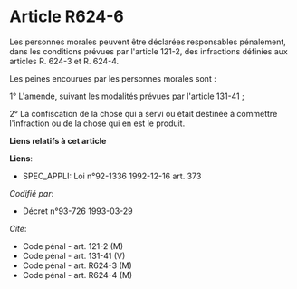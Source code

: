 # Article R624-6

Les personnes morales peuvent être déclarées responsables pénalement, dans les conditions prévues par l'article 121-2, des
infractions définies aux articles R. 624-3 et R. 624-4.

Les peines encourues par les personnes morales sont :

1° L'amende, suivant les modalités prévues par l'article 131-41 ;

2° La confiscation de la chose qui a servi ou était destinée à commettre l'infraction ou de la chose qui en est le produit.

**Liens relatifs à cet article**

**Liens**:

  - SPEC_APPLI: Loi n°92-1336 1992-12-16 art. 373

_Codifié par_:

  - Décret n°93-726 1993-03-29

_Cite_:

  - Code pénal - art. 121-2 (M)
  - Code pénal - art. 131-41 (V)
  - Code pénal - art. R624-3 (M)
  - Code pénal - art. R624-4 (M)
